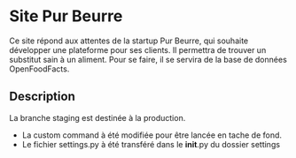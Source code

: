 # Site Pur Beurre

Ce site répond aux attentes de la startup Pur Beurre, qui souhaite développer une plateforme pour ses clients.
Il permettra de trouver un substitut sain à un aliment.
Pour se faire, il se servira de la base de données OpenFoodFacts.

## Description

La branche staging est destinée à la production.

* La custom command à été modifiée pour être lancée en tache de fond.
* Le fichier settings.py à été transféré dans le __init__.py du dossier settings
